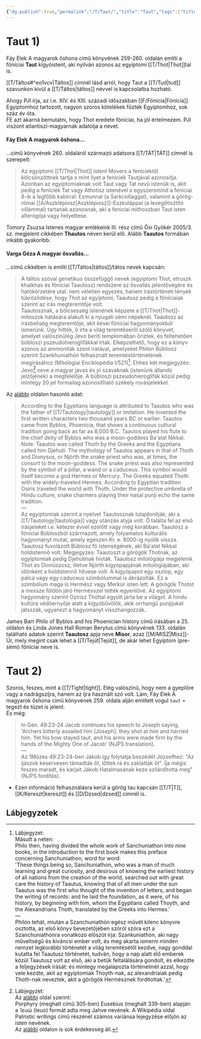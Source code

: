 ```yaml
---
{"dg-publish":true,"permalink":"/T/Taut/","title":"Taut","tags":["titleandheadingonedontmatch","multipleentries","stitched","dg_uploaded","Englishtexttranslated"],"created":"2023-10-20T02:21","updated":"2023-11-08T04:19"}
---
```



# Taut 1)

Fáy Elek A magyarok őshona című könyvének 259-260. oldalán említi a föníciai **Taut** kígyóistent, aki nyilván azonos az egyiptomi [[T/Thot\|Thot]]tal is.  

[[T/Táltos#^eo1vcv\|Táltos]] címnél lásd arról, hogy Taut a [[T/Tud\|tud]] szavunkon kívül a [[T/Táltos\|táltos]] névvel is kapcsolatba hozható.

Ahogy PJI írja, az i.e. XIV. és XIII. századi időszakban [[F/Fönícia\|Fönícia]] Egyiptomhoz tartozott, nagyon szoros kötelékek fűzték Egyiptomhoz, sok száz év óta.  
FE azt akarná bemutatni, hogy Thot eredete föníciai, ha jól értelmezem. PJI viszont atlantiszi-magyarnak adatolja a nevet.  

#### Fáy Elek A magyarok őshona...

...című könyvének 260. oldaláról származó adatsora [[T/TÁT\|TÁT]] címnél is szerepelt:  
> Az egyiptomi [[T/Thot\|Thot]] istent Movers a feniciektől kölcsönzöttnek tartja s mint ilyet a feniciek Tautjával azonosítja. Azonban az egyiptomiaknak volt Taut vagy Tat nevű istenük is, akit pedig a feniciek Tat vagy Athotisz istenével s egyszersmind a feniciai 8-ik a legfőbb kabirral: Esmunnal (a Sarkcsillaggal), valamint a görög-római [[A/Aszklépiosz\|Aszklépiosz]]-Eszkuláppal (a levegőtisztító villámmal) tartanak azonosnak, aki a feniciai mithoszban Taut isten alterógója vagy helyettese.  

Tomory Zsuzsa Istenes magyar emlékeink III. rész című Ősi Gyökér 2005/3. sz. megjelent cikkében **Thautos** néven kerül elő. Alább **Taautos** formában inkább gyakoribb.  

#### Varga Géza A magyar ősvallás...

...című cikkében is említi [[T/Táltos\|táltos]]/tátos nevek kapcsán:  
> A táltos szóval genetikus összefüggő nevek (egyiptomi Thot, etruszk khalkhas és föníciai Taautosz) rendszere az ősvallás jelentőségére és hatókörzetére utal. nem véletlen egyezés, hanem írástörténeti tények tükröződése, hogy Thot az egyiptomi, Taautosz pedig a föníciaiak szerint az írás megteremtője volt.  
> Taautosznak, a bölcsesség istenének képzete a [[T/Thot\|Thot]]-mítoszok hatására alakult ki a nyugati sémi népeknél. Taautosz az írásbeliség megteremtője, akit kései föníciai hagyományokból ismerünk. Úgy hitték, ő írta a világ teremtéséről szóló könyvet, amelyet valószínûleg Jevo beriti templomában őriztek, és feltehetően bübloszi pszeudohieroglifákkal írtak. Elképzelhető, hogy ez a könyv azonos az ammoniták szent iratával, amelyeket Philón Bübliosz szerint Szankhuniathón felhasznált teremtéstörténetének megírásához (Mitológiai Enciklopédia I/521)[^1]. Ehhez két megjegyzés: Jevo[^2] neve a magyar javas és jó szavaknak (istenünk állandó jelzőjének) a megfelelője. A bübloszi pszeudohieroglifák közül pedig mintegy 20 jel formailag azonosítható székely rovásjelekkel.  

Az [alábbi](https://www.aut.edu/phoenician.html) oldalon hasonló adat:  
> According to the Egyptians language is attributed to Taautos who was the father of [[T/Tautology\|tautology]] or imitation. He invented the first written characters two thousand years BC or earlier. Taautos came from Byblos, Phoenicia, that shows a continuous cultural tradition going back as far as 8,000 B.C. Taautos played his flute to the chief deity of Byblos who was a moon-goddess Ba'alat Nikkal.  
> Note: Taautos was called Thoth by the Greeks and the Egyptians called him Djehuti. The mythology of Taautos appears in that of Thoth and Dionysus, or Njörth the snake priest who was, at times, the consort to the moon-goddess. The snake priest was also represented by the symbol of a pillar, a wand or a caduceus. This symbol would itself become a god Hermes or Mercury. The Greeks equated Thoth with the widely-traveled Hermes. According to Egyptian tradition Osiris traveled the world with Thoth. Under the protective umbrella of Hindu culture, snake charmers playing their nasal punji echo the same tradition.  
—  
> Az egyiptomiak szerint a nyelvet Taautosznak tulajdonítják, aki a [[T/Tautology\|tautológia]] vagy utánzás atyja volt. Ő találta fel az első írásjeleket i.e. kétezer évvel ezelőtt vagy még korábban. Taautosz a föníciai Bübloszból származott, amely folyamatos kulturális hagyományt mutat, amely egészen Kr. e. 8000-ig nyúlik vissza. Taautosz fuvolázott Büblosz fő istenségének, aki Ba'alat Nikkal holdistennő volt.
> Megjegyzés: Taautoszt a görögök Thotnak, az egyiptomiak pedig Djehutinak hívták. Taautosz mitológiája megjelenik Thot és Dionüszosz, illetve Njörth kígyópapjának mitológiájában, aki időnként a holdistennő hitvese volt. A kígyópapot egy oszlop, egy pálca vagy egy caduceus szimbólummal is ábrázolták. Ez a szimbólum maga is Hermész vagy Merkúr isten lett. A görögök Thotot a messze földön járó Hermésszel tették egyenlővé. Az egyiptomi hagyomány szerint Ozirisz Thóttal együtt járta be a világot. A hindu kultúra védőernyője alatt a kígyóbűvölők, akik orrhangú punjijukat játsszák, ugyanezt a hagyományt visszhangozzák.  

James Barr Philo of Byblos and his Phoenician history című írásában a 25. oldalon és Linda Jones Hall Roman Berytus című könyvének 133. oldalán található adatok szerint **Taautosz** apja neve **Misor**, azaz [[M/MISZ\|Misz]]-Úr, mely megint csak lehet a [[T/Tejút\|Tejút]], de akár lehet Egyiptom (pre-sémi) föníciai neve is.  

# Taut 2)

Szoros, feszes, mint a [[T/Tight\|tight]]. Elég valószínű, hogy nem a gyeplőre vagy a nadrágszíjra, hanem az íjra használt szó volt. Lám, Fáy Elek A magyarok őshona című könyvének 259. oldala alján említett vogul `taut` = tegezt és tüzet is jelent.  
És még:  
> In Gen. 49:23-24 Jacob continues his speech to Joseph saying, 'Archers bitterly assailed him \[Joseph\]; they shot at him and harried him. Yet his bow stayed taut, and his arms were made firm by the hands of the Mighty One of Jacob' (NJPS translation).  
> —  
> Az 1Mózes 49:23-24-ben Jákob így folytatja beszédét Józsefhez: "Az íjászok keservesen támadták őt, lőttek rá és zaklatták őt". Íja mégis feszes maradt, és karjait Jákob Hatalmasának keze szilárdította meg" (NJPS fordítás).  
- Ezen információ felhasználásra kerül a görög tau kapcsán [[T/T\|T]], [[K/Kereszt\|kereszt]] és [[D/Dzsed\|dzsed]] címnél is.  

## Lábjegyzetek

[^1]: Lábjegyzet:  
Másutt a neten:  
Philo then, having divided the whole work of Sanchuniathon into nine books, in the introduction to the first book makes this preface concerning Sanchuniathon, word for word:  
'These things being so, Sanchuniathon, who was a man of much learning and great curiosity, and desirous of knowing the earliest history of all nations from the creation of the world, searched out with great care the history of Taautus, knowing that of all men under the sun Taautus was the first who thought of the invention of letters, and began the writing of records: and he laid the foundation, as it were, of his history, by beginning with him, whom the Egyptians called Thoyth, and the Alexandrians Thoth, translated by the Greeks into Hermes.'  
—  
Philón tehát, miután a Szanchuniathón egész művét kilenc könyvre osztotta, az első könyv bevezetőjében szóról szóra ezt a Szanchuniathónra vonatkozó előszót írja:
Szankuniathón, aki nagy műveltségű és kíváncsi ember volt, és meg akarta ismerni minden nemzet legkorábbi történetét a világ teremtésétől kezdve, nagy gonddal kutatta fel Taautusz történetét, tudván, hogy a nap alatt élő emberek közül Taautusz volt az első, aki a betűk feltalálására gondolt, és elkezdte a feljegyzések írását: és mintegy megalapozta történelmét azzal, hogy vele kezdte, akit az egyiptomiak Thoyth-nak, az alexandriaiak pedig Thoth-nak neveztek, akit a görögök Hermésznek fordítottak.'  

[^2]: Lábjegyzet:  
Az [alábbi](https://en.m.wikipedia.org/wiki/Tetragrammaton) oldal szerint:  
Porphyry (meghalt című 305-ben) Eusebius (meghalt 339-ben) alapján a Ἰευώ (Ieuo) formát adta meg Jahve nevének. A Wikipédia oldal Patristic writings című részénél számos variánsa lejegyzése előjön az isten nevének.  
Az [alábbi](https://phoenicia.org/theomythology.html) oldalon is sok érdekesség áll.  